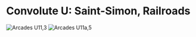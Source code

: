 # Convolute U: Saint-Simon, Railroads
![Arcades U11,3](https://user-images.githubusercontent.com/36647441/146198937-3c14ef69-d405-4393-b283-5ac7a9bb63f1.jpg)
![Arcades U11a,5](https://user-images.githubusercontent.com/36647441/145730013-d8c3a743-8f08-4771-960e-5b39e775d2e9.png)
